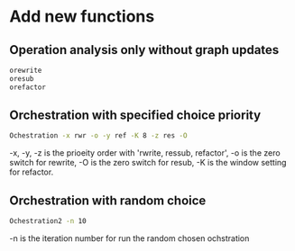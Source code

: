 # Add new functions
## Operation analysis only without graph updates
```bash
orewrite
oresub
orefactor
```

## Orchestration with specified choice priority
```bash
Ochestration -x rwr -o -y ref -K 8 -z res -O
```
-x, -y, -z is the prioeity order with 'rwrite, ressub, refactor', -o is the zero switch for rewrite, -O is the zero switch for resub, -K is the window setting for refactor.

## Orchestration with random choice
```bash
Ochestration2 -n 10
```
-n is the iteration number for run the random chosen ochstration

